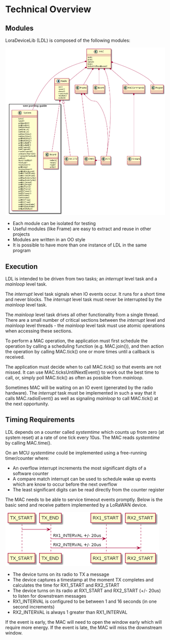 Technical Overview
==================

## Modules

LoraDeviceLib (LDL) is composed of the following modules:

![image missing](/doc/plantuml/modules.png "LoraDeviceLib Modules")

- Each module can be isolated for testing
- Useful modules (like Frame) are easy to extract and reuse in other projects
- Modules are written in an OO style     
- It is possible to have more than one instance of LDL in the same program
    
## Execution

LDL is intended to be driven from two tasks; an _interrupt_ level task and a _mainloop_ level task. 

The _interrupt_ level task signals when IO events occur. It runs for a short time and never blocks. The _interrupt_ level task must never
be interrupted by the _mainloop_ level task. 

The _mainloop_ level task drives all other functionality from a single thread. 
There are a small number of critical sections between the _interrupt_ level and _mainloop_ level threads - the _mainloop_ level task
must use atomic operations when accessing these sections.

To perform a MAC operation, the application must first schedule the operation by calling a scheduling function (e.g. MAC.join()), and then action the operation
by calling MAC.tick() one or more times until a callback is received. 

The application must decide when to call MAC.tick() so that events are not missed. It can use MAC.ticksUntilNextEvent()
to work out the best time to call, or, simply poll MAC.tick() as often as possible from _mainloop_.

Sometimes MAC will be waiting on an IO event (generated by the radio hardware). The _interrupt_ task must be implemented in such a way
that it calls MAC.radioEvent() as well as signaling _mainloop_ to call MAC.tick() at the next opportunity. 

## Timing Requirements

LDL depends on a counter called _systemtime_ which counts up from zero (at system reset) at a rate of
one tick every 10us. The MAC reads _systemtime_ by calling MAC.time().

On an MCU _systemtime_ could be implemented using a free-running timer/counter where:

- An overflow interrupt increments the most significant digits of a software counter
- A compare match interrupt can be used to schedule wake up events which
  are know to occur before the next overflow
- The least significant digits can be read directly from the counter register
  
The MAC needs to be able to service timeout events promptly. Below is the basic send
and receive pattern implemented by a LoRaWAN device.

![image missing](/doc/plantuml/rx_windows.png "RX Timing")

- The device turns on its radio to TX a message
- The device captures a timestamp at the moment TX completes and calculates the time for RX1_START and RX2_START
- The device turns on its radio at RX1_START and RX2_START (+/- 20us) to listen for downstream messages
- RX1_INTERVAL is configured to be between 1 and 16 seconds (in one second increments)
- RX2_INTERVAL is always 1 greater than RX1_INTERVAL

If the event is early, the MAC will need to open the window early which will require more energy. If the event is late, the MAC
will miss the downstream window.
